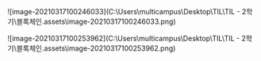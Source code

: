 ![image-20210317100246033](C:\Users\multicampus\Desktop\TIL\TIL - 2학기\블록체인.assets\image-20210317100246033.png)

![image-20210317100253962](C:\Users\multicampus\Desktop\TIL\TIL - 2학기\블록체인.assets\image-20210317100253962.png)